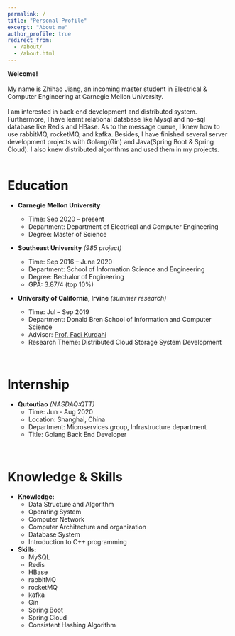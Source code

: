 ```yaml
---
permalink: /
title: "Personal Profile"
excerpt: "About me"
author_profile: true
redirect_from: 
  - /about/
  - /about.html
---
```

**Welcome!**
<br/>
<br/>
My name is Zhihao Jiang, an incoming master student in Electrical & Computer Engineering at Carnegie Mellon University.
<br/>
<br/>
I am interested in back end development and distributed system. Furthermore, I have learnt relational database like Mysql and no-sql database like Redis and HBase. As to the message queue, I knew how to use rabbitMQ, rocketMQ, and kafka. Besides, I have finished several server development projects with Golang(Gin) and Java(Spring Boot & Spring Cloud). I also knew distributed algorithms and used them in my projects.
<br/> 
<br/> 

Education
======
* **Carnegie Mellon University**
	* Time: Sep 2020 – present
	* Department: Department of Electrical and Computer Engineering
	* Degree: Master of Science

* **Southeast University** <i>(985 project)</i>
	* Time: Sep 2016 – June 2020
	* Department: School of Information Science and Engineering
	* Degree: Bechalor of Engineering
	* GPA: 3.87/4 (top 10%)

* **University of California, Irvine** <i>(summer research)</i>
	* Time: Jul – Sep 2019
	* Department: Donald Bren School of Information and Computer Science
	* Advisor: [Prof. Fadi Kurdahi](https://engineering.uci.edu/users/fadi-kurdahi)
	* Research Theme: Distributed Cloud Storage System Development

<br/>

Internship
======
* **Qutoutiao** <i>(NASDAQ:QTT)</i>
	* Time: Jun - Aug 2020
	* Location: Shanghai, China
	* Department: Microservices group, Infrastructure department
	* Title: Golang Back End Developer

<br/>

Knowledge & Skills
======
* **Knowledge:**
	* Data Structure and Algorithm
	* Operating System
	* Computer Network
	* Computer Architecture and organization
	* Database System
	* Introduction to C++ programming
* **Skills:**
	* MySQL
	* Redis
	* HBase
	* rabbitMQ
	* rocketMQ
	* kafka
	* Gin
	* Spring Boot
	* Spring Cloud
	* Consistent Hashing Algorithm
